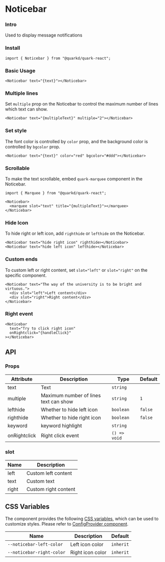 # Noticebar

### Intro

Used to display message notifications

### Install

```tsx
import { Noticebar } from "@quarkd/quark-react";
```

### Basic Usage

```tsx
<Noticebar text="{text}"></Noticebar>
```

### Multiple lines

Set `multiple` prop on the Noticebar to control the maximum number of lines which text can show.

```tsx
<Noticebar text="{multipleText}" multiple="2"></Noticebar>
```

### Set style

The font color is controlled by `color` prop, and the background color is controlled by `bgcolor` prop.

```tsx
<Noticebar text="{text}" color="red" bgcolor="#ddd"></Noticebar>
```

### Scrollable

To make the text scrollable, embed `quark-marquee` component in the Noticebar.

```tsx
import { Marquee } from "@quarkd/quark-react";
```

```tsx
<Noticebar>
  <marquee slot="text" title="{multipleText}"></marquee>
</Noticebar>
```

### Hide Icon

To hide right or left icon, add `righthide` or `lefthide` on the Noticebar.

```tsx
<Noticebar text="hide right icon" righthide></Noticebar>
<Noticebar text="hide left icon" lefthide></Noticebar>
```

### Custom ends

To custom left or right content, set `slot="left"` or `slot="right"` on the specific component.

```tsx
<Noticebar text="The way of the university is to be bright and virtuous.">
  <div slot="left">Left content</div>
  <div slot="right">Right content</div>
</Noticebar>
```

### Right event

```tsx
<Noticebar
  text="Try to click right icon"
  onRightclick="{handleClick}"
></Noticebar>
```

## API

### Props

| Attribute    | Description                           | Type          | Default |
| ------------ | ------------------------------------- | ------------- | ------- |
| text         | Text                                  | `string`      |
| multiple     | Maximum number of lines text can show | `string`      | `1`     |
| lefthide     | Whether to hide left icon             | `boolean`     | `false` |
| righthide    | Whether to hide right icon            | `boolean `    | `false` |
| keyword      | keyword highlight                     | `string`      |         |
| onRightclick | Right click event                     | `() => void ` |         |

### slot

| Name  | Description          |
| ----- | -------------------- |
| left  | Custom left content  |
| text  | Custom text          |
| right | Custom right content |

## CSS Variables

The component provides the following [CSS variables](https://developer.mozilla.org/zh-CN/docs/Web/CSS/Using_CSS_custom_properties), which can be used to customize styles. Please refer to [ConfigProvider component](#/zh-CN/guide/theme).

| Name                      | Description      | Default   |
| ------------------------- | ---------------- | --------- |
| `--noticebar-left-color`  | Left icon color  | `inherit` |
| `--noticebar-right-color` | Right icon color | `inherit` |

